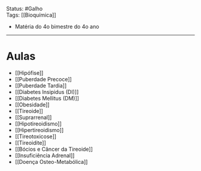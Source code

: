 Status: #Galho  
Tags: [[Bioquímica]]
<br/>
- Matéria do 4o bimestre do 4o ano

---
# Aulas
- [[Hipófise]]
- [[Puberdade Precoce]]
- [[Puberdade Tardia]]
- [[Diabetes Insipidus (DI)]]
- [[Diabetes Mellitus (DM)]]
- [[Obesidade]]
- [[Tireoide]]
- [[Suprarrenal]]
- [[Hipotireoidismo]]
- [[Hipertireoidismo]]
- [[Tireotoxicose]]
- [[Tireoidite]]
- [[Bócios e Câncer da Tireoide]]
- [[Insuficiência Adrenal]]
- [[Doença Osteo-Metabólica]]
